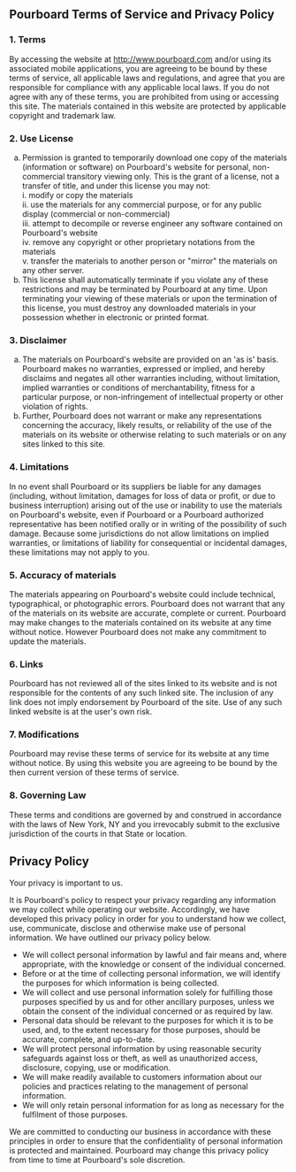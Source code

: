 <h2>Pourboard Terms of Service and Privacy Policy</h2>

<h3>1. Terms</h3>

  <p>By accessing the website at <a href="http://www.pourboard.com">http://www.pourboard.com</a> and/or using its associated mobile applications, you are agreeing to be bound by these terms of service, all applicable laws and regulations, and agree that you are responsible for compliance with any applicable local laws. If you do not agree with any of these terms, you are prohibited from using or accessing this site. The materials contained in this website are protected by applicable copyright and trademark law.</p>

<h3>2. Use License</h3>

  <ol type="a">
    <li>
      Permission is granted to temporarily download one copy of the materials (information or software) on Pourboard's website for personal, non-commercial transitory viewing only. This is the grant of a license, not a transfer of title, and under this license you may not:
        <br/> i. modify or copy the materials
        <br/> ii. use the materials for any commercial purpose, or for any public display (commercial or non-commercial) 
        <br/> iii. attempt to decompile or reverse engineer any software contained on Pourboard's website
        <br/> iv. remove any copyright or other proprietary notations from the materials
        <br/> v. transfer the materials to another person or "mirror" the materials on any other server.
    </li>
    <li>This license shall automatically terminate if you violate any of these restrictions and may be terminated by Pourboard at any time. Upon terminating your viewing of these materials or upon the termination of this license, you must destroy any downloaded materials in your possession whether in electronic or printed format.</li>
  </ol>

<h3>3. Disclaimer</h3>
    <ol type="a">
    <li>The materials on Pourboard's website are provided on an 'as is' basis. Pourboard makes no warranties, expressed or implied, and hereby disclaims and negates all other warranties including, without limitation, implied warranties or conditions of merchantability, fitness for a particular purpose, or non-infringement of intellectual property or other violation of rights.</li>
    <li>Further, Pourboard does not warrant or make any representations concerning the accuracy, likely results, or reliability of the use of the materials on its website or otherwise relating to such materials or on any sites linked to this site.</li>
  </ol>

<h3>4. Limitations</h3>

  <p>In no event shall Pourboard or its suppliers be liable for any damages (including, without limitation, damages for loss of data or profit, or due to business interruption) arising out of the use or inability to use the materials on Pourboard's website, even if Pourboard or a Pourboard authorized representative has been notified orally or in writing of the possibility of such damage. Because some jurisdictions do not allow limitations on implied warranties, or limitations of liability for consequential or incidental damages, these limitations may not apply to you.</p>

<h3>5. Accuracy of materials</h3>

  <p>The materials appearing on Pourboard's website could include technical, typographical, or photographic errors. Pourboard does not warrant that any of the materials on its website are accurate, complete or current. Pourboard may make changes to the materials contained on its website at any time without notice. However Pourboard does not make any commitment to update the materials.</p>

<h3>6. Links</h3>

  <p>Pourboard has not reviewed all of the sites linked to its website and is not responsible for the contents of any such linked site. The inclusion of any link does not imply endorsement by Pourboard of the site. Use of any such linked website is at the user's own risk.</p>

<h3>7. Modifications</h3>

  <p>Pourboard may revise these terms of service for its website at any time without notice. By using this website you are agreeing to be bound by the then current version of these terms of service.</p>

<h3>8. Governing Law</h3>

  <p>These terms and conditions are governed by and construed in accordance with the laws of New York, NY and you irrevocably submit to the exclusive jurisdiction of the courts in that State or location.</p>

<h2>Privacy Policy</h2>

  <p>Your privacy is important to us.</p>

  <p>It is Pourboard's policy to respect your privacy regarding any information we may collect while operating our website. Accordingly, we have developed this privacy policy in order for you to understand how we collect, use, communicate, disclose and otherwise make use of personal information. We have outlined our privacy policy below.</p>

  <ul>
    <li>We will collect personal information by lawful and fair means and, where appropriate, with the knowledge or consent of the individual concerned.</li>
    <li>Before or at the time of collecting personal information, we will identify the purposes for which information is being collected.</li>
    <li>We will collect and use personal information solely for fulfilling those purposes specified by us and for other ancillary purposes, unless we obtain the consent of the individual concerned or as required by law.</li>
    <li>Personal data should be relevant to the purposes for which it is to be used, and, to the extent necessary for those purposes, should be accurate, complete, and up-to-date.</li>
    <li>We will protect personal information by using reasonable security safeguards against loss or theft, as well as unauthorized access, disclosure, copying, use or modification.</li>
    <li>We will make readily available to customers information about our policies and practices relating to the management of personal information.</li>
    <li>We will only retain personal information for as long as necessary for the fulfilment of those purposes.</li>
  </ul>

  <p>We are committed to conducting our business in accordance with these principles in order to ensure that the confidentiality of personal information is protected and maintained. Pourboard may change this privacy policy from time to time at Pourboard's sole discretion.</p>
